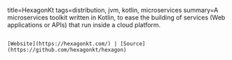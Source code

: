 title=HexagonKt
tags=distribution, jvm, kotlin, microservices
summary=A microservices toolkit written in Kotlin, to ease the building of services (Web applications or APIs) that run inside a cloud platform.
~~~~~~

[Website](https://hexagonkt.com/) | [Source](https://github.com/hexagonkt/hexagon)

